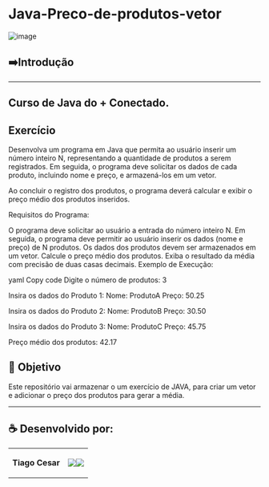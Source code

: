 # Java-Preco-de-produtos-vetor

![image](https://github.com/TiagoUniverse/Java-Preco-de-produtos-vetor/assets/71237410/4bb468d3-d0f7-4c59-bb7d-0d594acbb873)



## ➡️Introdução
----------------------
Curso de Java do + Conectado.
---

## Exercício

Desenvolva um programa em Java que permita ao usuário inserir um número inteiro N, representando a quantidade de produtos a serem registrados. Em seguida, o programa deve solicitar os dados de cada produto, incluindo nome e preço, e armazená-los em um vetor.

Ao concluir o registro dos produtos, o programa deverá calcular e exibir o preço médio dos produtos inseridos.

Requisitos do Programa:

O programa deve solicitar ao usuário a entrada do número inteiro N.
Em seguida, o programa deve permitir ao usuário inserir os dados (nome e preço) de N produtos.
Os dados dos produtos devem ser armazenados em um vetor.
Calcule o preço médio dos produtos.
Exiba o resultado da média com precisão de duas casas decimais.
Exemplo de Execução:

yaml
Copy code
Digite o número de produtos: 3

Insira os dados do Produto 1:
Nome: ProdutoA
Preço: 50.25

Insira os dados do Produto 2:
Nome: ProdutoB
Preço: 30.50

Insira os dados do Produto 3:
Nome: ProdutoC
Preço: 45.75

Preço médio dos produtos: 42.17



## 🎯 Objetivo
Este repositório vai armazenar o um exercício de JAVA,  para criar um vetor e adicionar o preço dos produtos para gerar a média.


---


## ☕ Desenvolvido por:

<table>
  <tbody>

<tr>
    <td><p align="left-center"><b>Tiago Cesar</b></p></td>
    <td><a href="https://github.com/TiagoUniverse" target="_blank"><img loading="lazy" src="https://img.shields.io/badge/GitHub-100000?style=for-the-badge&logo=github&logoColor=white" target="_blank" align="center"></a><a href="https://www.linkedin.com/in/tiago-lopes--/" target="_blank"><img loading="lazy" src="https://img.shields.io/badge/-LinkedIn-%230077B5?style=for-the-badge&logo=linkedin&logoColor=white" target="_blank" align="center"></a></td>
  </tr>
